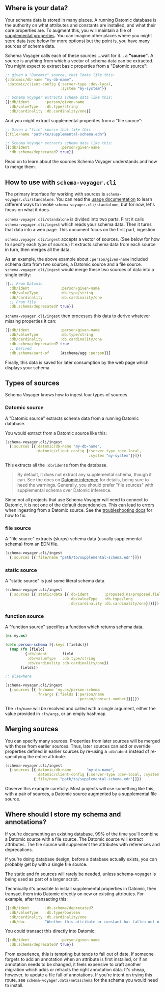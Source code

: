## Where is your data?

Your schema data is stored in many places.
A running Datomic database is the authority on what attributes and constants are installed, and what their core properties are.
To augment this, you will maintain a file of [supplemental properties](/doc/annotation.md).
You can imagine other places where you might store data (see below for more options) but the point is, you have many sources of schema data.

Schema Voyager calls each of these sources ...wait for it... a **"source"**.
A source is anything from which a vector of schema data can be extracted.
You might expect to extract basic properties from a "Datomic source":

```clojure
;; given a "Datomic" source, that looks like this:
{:datomic/db-name "my-db-name",
 :datomic/client-config {:server-type :dev-local,
                         :system "my-system"}}

;; Schema Voyager extracts schema data like this:
[{:db/ident       :person/given-name
  :db/valueType   :db.type/string
  :db/cardinality :db.cardinality/one}]
```

And you might extract supplemental properites from a "file source":

```clojure
;; Given a "file" source that like this
{:file/name "path/to/supplemental-schema.edn"}

;; Schema Voyager extracts schema data like this:
[{:db/ident              :person/given-name
  :db.schema/deprecated? true}]
```

Read on to learn about the sources Schema Voyager understands and how to merge them.

## How to use with `schema-voyager.cli`

The primary interface for working with sources is `schema-voyager.cli/standalone`.
You can read the [usage documentation](/doc/installation-and-usage.md) to learn different ways to invoke `schema-voyager.cli/standalone`, but for now, let's focus on what it does.

`schema-voyager.cli/standalone` is divided into two parts.
First it calls `schema-voyager.cli/ingest` which reads your schema data.
Then it turns that data into a web page.
This document focus on the first part, ingestion.

`schema.voyager.cli/ingest` accepts a vector of sources.
(See below for how to specify each type of source.)
It extracts schema data from each source in turn, then merges all the data.

As an example, the above example about `:person/given-name` included schema data from two sources, a Datomic source and a file source.
`schema.voyager.cli/ingest` would merge these two sources of data into a single entity:

```clojure
[{;; From Datomic
  :db/ident              :person/given-name
  :db/valueType          :db.type/string
  :db/cardinality        :db.cardinality/one
  ;; From file
  :db.schema/deprecated? true}]
```

`schema-voyager.cli/ingest` then processes this data to derive whatever missing properties it can:

```clojure
[{:db/ident              :person/given-name
  :db/valueType          :db.type/string
  :db/cardinality        :db.cardinality/one
  :db.schema/deprecated? true
  ;; Derived
  :db.schema/part-of     [#schema/agg :person]}]
```

Finally, this data is saved for later consumption by the web page which displays your schema.

## Types of sources

Schema Voyager knows how to ingest four types of sources.

### Datomic source

A "Datomic source" extracts schema data from a running Datomic database.

You would extract from a Datomic source like this:
```clojure
(schema-voyager.cli/ingest
  {:sources [{:datomic/db-name "my-db-name",
              :datomic/client-config {:server-type :dev-local,
                                      :system "my-system"}}]})
```

This extracts all the `:db/ident`s from the database.

> By default, it does not extract any supplemental schema, though it can.
> See the docs on [Datomic inference](/doc/datomic-inference.md) for details, being sure to heed the warnings.
> Generally, you should prefer "file sources" with supplemental schema over Datomic inference.

Since not all projects that use Schema Voyager will need to connect to Datomic, it is not one of the default dependencies.
This can lead to errors when ingesting from a Datomic source.
See the [troubleshooting docs](/doc/troubleshooting.md) for how to fix.

### file source

A "file source" extracts (slurps) schema data (usually supplemental schema) from an EDN file.

```clojure
(schema-voyager.cli/ingest 
  {:sources [{:file/name "path/to/supplemental-schema.edn"}]})
```

### static source

A "static source" is just some literal schema data.

```clojure
(schema-voyager.cli/ingest 
  {:sources [{:static/data [{:db/ident       :proposed.ns/proposed.field
                             :db/valueType   :db.type/long
                             :db/cardinality :db.cardinality/one}]}]})
```
  

### function source

A "function source" specifies a function which returns schema data.

```clojure
(ns my.ns)

(defn person-schema [{:keys [fields]}]
  (map (fn [field]
         {:db/ident       field
          :db/valueType   :db.type/string
          :db/cardinality :db.cardinality/one})
       fields))

;; elsewhere

(schema-voyager.cli/ingest 
  {:sources [{:fn/name 'my.ns/person-schema
              :fn/args {:fields [:person/name
                                 :person/contact-number]}}]})
```

The `:fn/name` will be resolved and called with a single argument, either the value provided in `:fn/args`, or an empty hashmap.

## Merging sources

You can specify many sources.
Properties from later sources will be merged with those from earlier sources.
Thus, later sources can add or override properties defined in earlier sources by re-using a `:db/ident` instead of re-specifying the entire attribute.

```clojure
(schema-voyager.cli/ingest 
  {:sources [{:datomic/db-name       "my-db-name",
              :datomic/client-config {:server-type :dev-local, :system "my-system"}}
             {:file/name "path/to/supplemental-schema.edn"}]})
```

Observe this example carefully.
Most projects will use something like this, with a pair of sources, a Datomic source augmented by a supplemental file source.

## Where should I store my schema and annotations?

If you're documenting an existing database, 99% of the time you'll combine a Datomic source with a file source.
The Datomic source will extract attributes.
The file source will supplement the attributes with references and deprecations.

If you're doing database design, before a database actually exists, you can probably get by with a single file source.

The static and fn sources will rarely be needed, unless schema-voyager is being used as part of a larger script.

Technically it's possible to install supplemental properties in Datomic, then transact them into Datomic directly on new or existing attributes.
For example, after transacting this:

```clojure
[{:db/ident       :db.schema/deprecated?
  :db/valueType   :db.type/boolean
  :db/cardinality :db.cardinality/one
  :db/doc         "Whether this attribute or constant has fallen out of use. Often used with :db.schema/see-also, to point to a new way of storing some data."}]
```

You could transact this directly into Datomic:

```clojure
[{:db/ident              :person/given-name
  :db.schema/deprecated? true}]
```

From experience, this is tempting but tends to fall out of date.
If someone forgets to add an annotation when an attribute is first installed, or if an annotation needs to be changed, it feels expensive to craft another migration which adds or retracts the right annotation data.
It's cheap, however, to update a file full of annotations.
If you're intent on trying this route, see `schema-voyager.data/metaschema` for the schema you would need to install.

